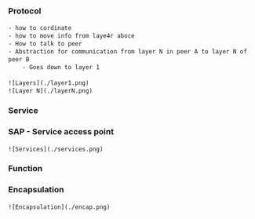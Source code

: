 ### Protocol
    - how to cordinate 
    - how to move info from laye4r aboce 
    - How to talk to peer 
    - Abstraction for communication from layer N in peer A to layer N of peer B
        - Goes down to layer 1 

    ![Layers](./layer1.png)
    ![Layer N](./layerN.png)

### Service

### SAP - Service access point

    ![Services](./services.png)

### Function


### Encapsulation
    
    ![Encapsulation](./encap.png)

